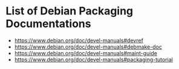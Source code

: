 # List of Debian Packaging Documentations

* https://www.debian.org/doc/devel-manuals#devref
* https://www.debian.org/doc/devel-manuals#debmake-doc
* https://www.debian.org/doc/devel-manuals#maint-guide
* https://www.debian.org/doc/devel-manuals#packaging-tutorial

